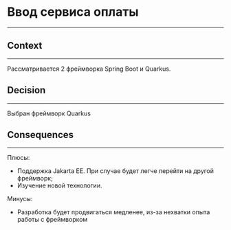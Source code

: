 # Ввод сервиса оплаты

---

## Context

---
Рассматривается 2 фреймворка Spring Boot и Quarkus.

## Decision

---
Выбран фреймворк Quarkus

## Consequences

---
Плюсы:
+ Поддержка Jakarta EE. При случае будет легче перейти на другой фреймворк;
+ Изучение новой технологии.

Минусы:
- Разработка будет продвигаться медленее, из-за нехватки опыта работы с фреймворком
